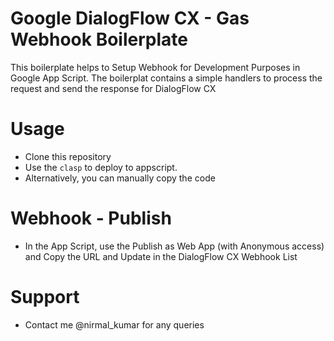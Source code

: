 # Google DialogFlow CX - Gas Webhook Boilerplate 

This boilerplate helps to Setup Webhook for Development Purposes in Google App Script.
The boilerplat contains a simple handlers to process the request and send the response for DialogFlow CX 


# Usage

- Clone this repository
- Use the `clasp` to deploy to appscript.
- Alternatively, you can manually copy the code

# Webhook - Publish

- In the App Script, use the Publish as Web App (with Anonymous access) and Copy the URL and Update in the DialogFlow CX Webhook List

# Support
- Contact me @nirmal_kumar for any queries
